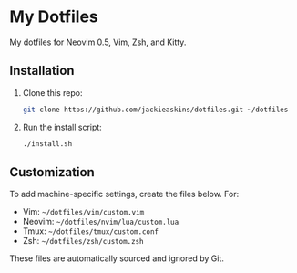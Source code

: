 # My Dotfiles
My dotfiles for Neovim 0.5, Vim, Zsh, and Kitty.

## Installation
1. Clone this repo:

   ```bash
   git clone https://github.com/jackieaskins/dotfiles.git ~/dotfiles
   ```

2. Run the install script:

   ```bash
   ./install.sh
   ```

## Customization
To add machine-specific settings, create the files below. For:
- Vim: `~/dotfiles/vim/custom.vim`
- Neovim: `~/dotfiles/nvim/lua/custom.lua`
- Tmux: `~/dotfiles/tmux/custom.conf`
- Zsh: `~/dotfiles/zsh/custom.zsh`

These files are automatically sourced and ignored by Git.
